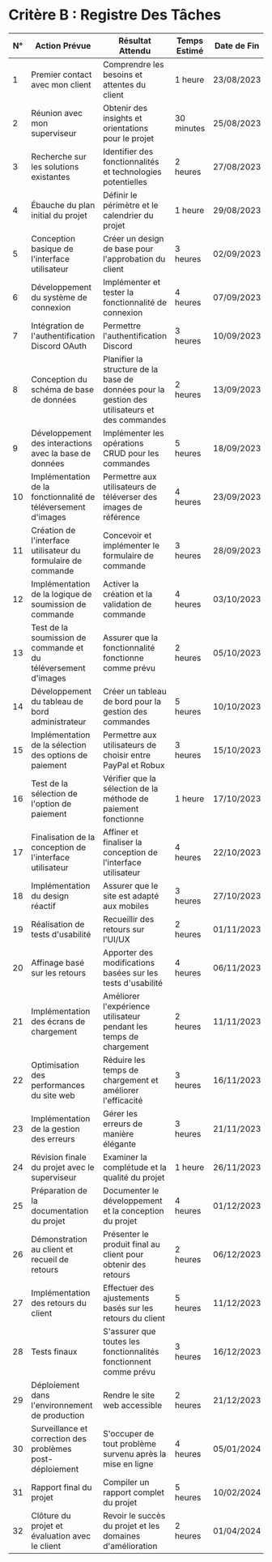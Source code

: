 # Critère B : Registre Des Tâches

| N°  | Action Prévue                                                  | Résultat Attendu                                                                               | Temps Estimé | Date de Fin | Critère |
| --- | -------------------------------------------------------------- | ---------------------------------------------------------------------------------------------- | ------------ | ----------- | ------- |
| 1   | Premier contact avec mon client                                | Comprendre les besoins et attentes du client                                                   | 1 heure      | 23/08/2023  | A       |
| 2   | Réunion avec mon superviseur                                   | Obtenir des insights et orientations pour le projet                                            | 30 minutes   | 25/08/2023  | A       |
| 3   | Recherche sur les solutions existantes                         | Identifier des fonctionnalités et technologies potentielles                                    | 2 heures     | 27/08/2023  | A       |
| 4   | Ébauche du plan initial du projet                              | Définir le périmètre et le calendrier du projet                                                | 1 heure      | 29/08/2023  | A       |
| 5   | Conception basique de l'interface utilisateur                  | Créer un design de base pour l'approbation du client                                           | 3 heures     | 02/09/2023  | B       |
| 6   | Développement du système de connexion                          | Implémenter et tester la fonctionnalité de connexion                                           | 4 heures     | 07/09/2023  | C       |
| 7   | Intégration de l'authentification Discord OAuth                | Permettre l'authentification Discord                                                           | 3 heures     | 10/09/2023  | C       |
| 8   | Conception du schéma de base de données                        | Planifier la structure de la base de données pour la gestion des utilisateurs et des commandes | 2 heures     | 13/09/2023  | B       |
| 9   | Développement des interactions avec la base de données         | Implémenter les opérations CRUD pour les commandes                                             | 5 heures     | 18/09/2023  | C       |
| 10  | Implémentation de la fonctionnalité de téléversement d'images  | Permettre aux utilisateurs de téléverser des images de référence                               | 4 heures     | 23/09/2023  | C       |
| 11  | Création de l'interface utilisateur du formulaire de commande  | Concevoir et implémenter le formulaire de commande                                             | 3 heures     | 28/09/2023  | B       |
| 12  | Implémentation de la logique de soumission de commande         | Activer la création et la validation de commande                                               | 4 heures     | 03/10/2023  | C       |
| 13  | Test de la soumission de commande et du téléversement d'images | Assurer que la fonctionnalité fonctionne comme prévu                                           | 2 heures     | 05/10/2023  | C       |
| 14  | Développement du tableau de bord administrateur                | Créer un tableau de bord pour la gestion des commandes                                         | 5 heures     | 10/10/2023  | C       |
| 15  | Implémentation de la sélection des options de paiement         | Permettre aux utilisateurs de choisir entre PayPal et Robux                                    | 3 heures     | 15/10/2023  | C       |
| 16  | Test de la sélection de l'option de paiement                   | Vérifier que la sélection de la méthode de paiement fonctionne                                 | 1 heure      | 17/10/2023  | C       |
| 17  | Finalisation de la conception de l'interface utilisateur       | Affiner et finaliser la conception de l'interface utilisateur                                  | 4 heures     | 22/10/2023  | B       |
| 18  | Implémentation du design réactif                               | Assurer que le site est adapté aux mobiles                                                     | 3 heures     | 27/10/2023  | C       |
| 19  | Réalisation de tests d'usabilité                               | Recueillir des retours sur l'UI/UX                                                             | 2 heures     | 01/11/2023  | E       |
| 20  | Affinage basé sur les retours                                  | Apporter des modifications basées sur les tests d'usabilité                                    | 4 heures     | 06/11/2023  | C       |
| 21  | Implémentation des écrans de chargement                        | Améliorer l'expérience utilisateur pendant les temps de chargement                             | 2 heures     | 11/11/2023  | C       |
| 22  | Optimisation des performances du site web                      | Réduire les temps de chargement et améliorer l'efficacité                                      | 3 heures     | 16/11/2023  | C       |
| 23  | Implémentation de la gestion des erreurs                       | Gérer les erreurs de manière élégante                                                          | 3 heures     | 21/11/2023  | C       |
| 24  | Révision finale du projet avec le superviseur                  | Examiner la complétude et la qualité du projet                                                 | 1 heure      | 26/11/2023  | A       |
| 25  | Préparation de la documentation du projet                      | Documenter le développement et la conception du projet                                         | 4 heures     | 01/12/2023  | B       |
| 26  | Démonstration au client et recueil de retours                  | Présenter le produit final au client pour obtenir des retours                                  | 2 heures     | 06/12/2023  | E       |
| 27  | Implémentation des retours du client                           | Effectuer des ajustements basés sur les retours du client                                      | 5 heures     | 11/12/2023  | C       |
| 28  | Tests finaux                                                   | S'assurer que toutes les fonctionnalités fonctionnent comme prévu                              | 3 heures     | 16/12/2023  | C       |
| 29  | Déploiement dans l'environnement de production                 | Rendre le site web accessible                                                                  | 2 heures     | 21/12/2023  | C       |
| 30  | Surveillance et correction des problèmes post-déploiement      | S'occuper de tout problème survenu après la mise en ligne                                      | 4 heures     | 05/01/2024  | C       |
| 31  | Rapport final du projet                                        | Compiler un rapport complet du projet                                                          | 5 heures     | 10/02/2024  | B       |
| 32  | Clôture du projet et évaluation avec le client                 | Revoir le succès du projet et les domaines d'amélioration                                      | 2 heures     | 01/04/2024  | E       |
